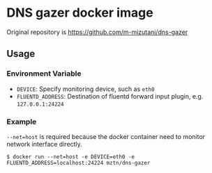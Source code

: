 # DNS gazer docker image

Original repository is https://github.com/m-mizutani/dns-gazer

Usage
-------

### Environment Variable

- `DEVICE`: Specify monitoring device, such as `eth0`
- `FLUENTD_ADDRESS`: Destination of fluentd forward input plugin, e.g. `127.0.0.1:24224`

### Example

`--net=host` is required because the docker container need to monitor network interface directly.

```
$ docker run --net=host -e DEVICE=eth0 -e FLUENTD_ADDRESS=localhost:24224 mztn/dns-gazer
```
